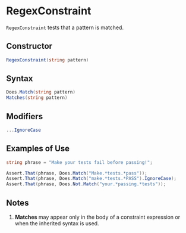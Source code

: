 # RegexConstraint

`RegexConstraint` tests that a pattern is matched.

## Constructor

```csharp
RegexConstraint(string pattern)
```

## Syntax

```csharp
Does.Match(string pattern)
Matches(string pattern)
```

## Modifiers

```csharp
...IgnoreCase
```

## Examples of Use

```csharp
string phrase = "Make your tests fail before passing!";

Assert.That(phrase, Does.Match("Make.*tests.*pass"));
Assert.That(phrase, Does.Match("make.*tests.*PASS").IgnoreCase);
Assert.That(phrase, Does.Not.Match("your.*passing.*tests"));
```

## Notes

1. **Matches** may appear only in the body of a constraint
   expression or when the inherited syntax is used.
